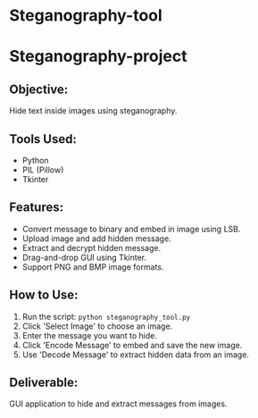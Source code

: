 # Steganography-tool
# Steganography-project

## Objective:
Hide text inside images using steganography.

## Tools Used:
- Python
- PIL (Pillow)
- Tkinter

## Features:
- Convert message to binary and embed in image using LSB.
- Upload image and add hidden message.
- Extract and decrypt hidden message.
- Drag-and-drop GUI using Tkinter.
- Support PNG and BMP image formats.

## How to Use:
1. Run the script: `python steganography_tool.py`
2. Click 'Select Image' to choose an image.
3. Enter the message you want to hide.
4. Click 'Encode Message' to embed and save the new image.
5. Use 'Decode Message' to extract hidden data from an image.

## Deliverable:
GUI application to hide and extract messages from images.  
